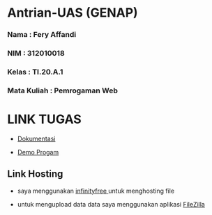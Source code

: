 # Antrian-UAS (GENAP)

### Nama : Fery Affandi <br>
### NIM  : 312010018 <br>
### Kelas : TI.20.A.1 <br>
### Mata Kuliah : Pemrogaman Web <br>

# LINK TUGAS

- <a href="https://youtu.be/d2opKHenlHk"> Dokumentasi </a> 

- <a href="http://antrianuas.epizy.com/"> Demo Progam </a>

## Link Hosting

- saya menggunakan <a href="https://www.infinityfree.net/">infinityfree </a> untuk menghosting file

- untuk mengupload data data saya menggunakan aplikasi <a href="https://filezilla-project.org/">FileZilla </a>